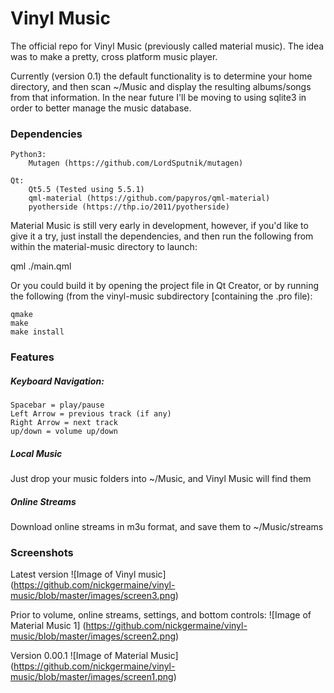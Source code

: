 # Vinyl Music
The official repo for Vinyl Music (previously called material music).  The idea was to make a pretty, cross platform music player.

Currently (version 0.1) the default functionality is to determine your home directory, and then scan ~/Music and display the resulting albums/songs from that information.  In the near future I'll be moving to using sqlite3 in order to better manage the music database.

### Dependencies
	Python3:
		Mutagen (https://github.com/LordSputnik/mutagen)

	Qt:
		Qt5.5 (Tested using 5.5.1)
		qml-material (https://github.com/papyros/qml-material)
		pyotherside (https://thp.io/2011/pyotherside)

Material Music is still very early in development, however, if you'd like to give it a try, just install the dependencies, and then run the following from within the material-music directory to launch:

qml ./main.qml

Or you could build it by opening the project file in Qt Creator, or by running the following (from the vinyl-music subdirectory [containing the .pro file):

	qmake
	make
	make install

### Features
##### Keyboard Navigation:
	Spacebar = play/pause
	Left Arrow = previous track (if any)
	Right Arrow = next track
	up/down = volume up/down
	
##### Local Music
Just drop your music folders into ~/Music, and Vinyl Music will find them
	
##### Online Streams
Download online streams in m3u format, and save them to ~/Music/streams

### Screenshots
Latest version
![Image of Vinyl music]
(https://github.com/nickgermaine/vinyl-music/blob/master/images/screen3.png)

Prior to volume, online streams, settings, and bottom controls:
![Image of Material Music 1]
(https://github.com/nickgermaine/vinyl-music/blob/master/images/screen2.png)

Version 0.00.1
![Image of Material Music]
(https://github.com/nickgermaine/vinyl-music/blob/master/images/screen1.png)
